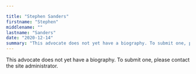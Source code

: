 ```yaml
---

title: "Stephen Sanders"
firstname: "Stephen"
middlename: ""
lastname: "Sanders"
date: "2020-12-14"
summary: "This advocate does not yet have a biography. To submit one, please contact the site administrator."
---
```

This advocate does not yet have a biography. To submit one, please contact the site administrator.

